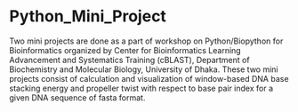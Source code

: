# Python_Mini_Project

Two mini projects are done as a part of workshop on Python/Biopython for Bioinformatics organized by Center for Bioinformatics Learning Advancement and Systematics Training (cBLAST), Department of Biochemistry and Molecular Biology, University of Dhaka. These two mini projects consist of calculation and visualization of window-based DNA base stacking energy and propeller twist with respect to base pair index for a given DNA sequence of fasta format.
